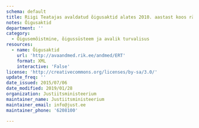 ```yaml
---
schema: default
title: Riigi Teatajas avaldatud õigusaktid alates 2010. aastast koos räsiväärtustega
notes: Õigusaktid
department: ''
category:
  - Õigusemõistmine, õigussüsteem ja avalik turvalisus
resources:
  - name: Õigusaktid
    url: 'http://avaandmed.rik.ee/andmed/ERT'
    format: XML
    interactive: 'False'
license: 'http://creativecommons.org/licenses/by-sa/3.0/'
update_freq: ''
date_issued: 2015/07/06
date_modified: 2019/01/28
organization: Justiitsministeerium
maintainer_name: Justiitsministeerium
maintainer_email: info@just.ee
maintainer_phone: '6208100'

---
```

